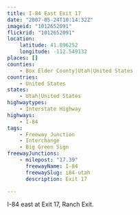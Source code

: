 ```yaml
---
title: I-84 East Exit 17
date: "2007-05-24T10:14:32Z"
imageid: "1012652091"
flickrid: "1012652091"
location:
    latitude: 41.896252
    longitude: -112.549132
places: []
counties:
    - Box Elder County|Utah|United States
countries:
    - United States
states:
    - Utah|United States
highwaytypes:
    - Interstate Highway
highways:
    - I-84
tags:
    - Freeway Junction
    - Interchange
    - Big Green Sign
freewayJunctions:
    - milepost: "17.39"
      freewayName: I-84
      freewaySlug: i84-utah
      description: Exit 17

---
```

I-84 east at Exit 17, Ranch Exit.